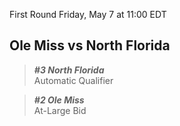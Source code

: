 First Round
Friday, May 7 at 11:00 EDT
## Ole Miss vs North Florida

> ***#3 North Florida***  
> Automatic Qualifier

> ***#2 Ole Miss***  
> At-Large Bid